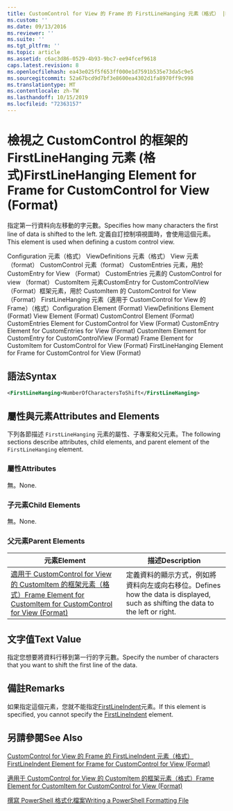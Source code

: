 ```yaml
---
title: CustomControl for View 的 Frame 的 FirstLineHanging 元素（格式） |Microsoft Docs
ms.custom: ''
ms.date: 09/13/2016
ms.reviewer: ''
ms.suite: ''
ms.tgt_pltfrm: ''
ms.topic: article
ms.assetid: c6ac3d86-0529-4b93-9bc7-ee94fcef9618
caps.latest.revision: 8
ms.openlocfilehash: ea43e025f5f653ff000e1d7591b535e73da5c9e5
ms.sourcegitcommit: 52a67bcd9d7bf3e8600ea4302d1fa8970ff9c998
ms.translationtype: MT
ms.contentlocale: zh-TW
ms.lasthandoff: 10/15/2019
ms.locfileid: "72363157"
---
```

# <a name="firstlinehanging-element-for-frame-for-customcontrol-for-view-format"></a><span data-ttu-id="050d7-102">檢視之 CustomControl 的框架的 FirstLineHanging 元素 (格式)</span><span class="sxs-lookup"><span data-stu-id="050d7-102">FirstLineHanging Element for Frame for CustomControl for View (Format)</span></span>

<span data-ttu-id="050d7-103">指定第一行資料向左移動的字元數。</span><span class="sxs-lookup"><span data-stu-id="050d7-103">Specifies how many characters the first line of data is shifted to the left.</span></span> <span data-ttu-id="050d7-104">定義自訂控制項視圖時，會使用這個元素。</span><span class="sxs-lookup"><span data-stu-id="050d7-104">This element is used when defining a custom control view.</span></span>

<span data-ttu-id="050d7-105">Configuration 元素（格式） ViewDefinitions 元素（格式） View 元素（format） CustomControl 元素（format） CustomEntries 元素，用於 CustomEntry for View （Format） CustomEntries 元素的 CustomControl for view （format） CustomItem 元素CustomEntry for CustomControlView （Format）框架元素，用於 CustomItem 的 CustomControl for View （Format） FirstLineHanging 元素（適用于 CustomControl for View 的 Frame）（格式）</span><span class="sxs-lookup"><span data-stu-id="050d7-105">Configuration Element (Format) ViewDefinitions Element (Format) View Element (Format) CustomControl Element (Format) CustomEntries Element for CustomControl for View (Format) CustomEntry Element for CustomEntries for View (Format) CustomItem Element for CustomEntry for CustomControlView (Format) Frame Element for CustomItem for CustomControl for View (Format) FirstLineHanging Element for Frame for CustomControl for View (Format)</span></span>

## <a name="syntax"></a><span data-ttu-id="050d7-106">語法</span><span class="sxs-lookup"><span data-stu-id="050d7-106">Syntax</span></span>

```xml
<FirstLineHanging>NumberOfCharactersToShift</FirstLineHanging>
```

## <a name="attributes-and-elements"></a><span data-ttu-id="050d7-107">屬性與元素</span><span class="sxs-lookup"><span data-stu-id="050d7-107">Attributes and Elements</span></span>

<span data-ttu-id="050d7-108">下列各節描述 `FirstLineHanging` 元素的屬性、子專案和父元素。</span><span class="sxs-lookup"><span data-stu-id="050d7-108">The following sections describe attributes, child elements, and parent element of the `FirstLineHanging` element.</span></span>

### <a name="attributes"></a><span data-ttu-id="050d7-109">屬性</span><span class="sxs-lookup"><span data-stu-id="050d7-109">Attributes</span></span>

<span data-ttu-id="050d7-110">無。</span><span class="sxs-lookup"><span data-stu-id="050d7-110">None.</span></span>

### <a name="child-elements"></a><span data-ttu-id="050d7-111">子元素</span><span class="sxs-lookup"><span data-stu-id="050d7-111">Child Elements</span></span>

<span data-ttu-id="050d7-112">無。</span><span class="sxs-lookup"><span data-stu-id="050d7-112">None.</span></span>

### <a name="parent-elements"></a><span data-ttu-id="050d7-113">父元素</span><span class="sxs-lookup"><span data-stu-id="050d7-113">Parent Elements</span></span>

|<span data-ttu-id="050d7-114">元素</span><span class="sxs-lookup"><span data-stu-id="050d7-114">Element</span></span>|<span data-ttu-id="050d7-115">描述</span><span class="sxs-lookup"><span data-stu-id="050d7-115">Description</span></span>|
|-------------|-----------------|
|[<span data-ttu-id="050d7-116">適用于 CustomControl for View 的 CustomItem 的框架元素（格式）</span><span class="sxs-lookup"><span data-stu-id="050d7-116">Frame Element for CustomItem for CustomControl for View (Format)</span></span>](./frame-element-for-customitem-for-customcontrol-for-view-format.md)|<span data-ttu-id="050d7-117">定義資料的顯示方式，例如將資料向左或向右移位。</span><span class="sxs-lookup"><span data-stu-id="050d7-117">Defines how the data is displayed, such as shifting the data to the left or right.</span></span>|

## <a name="text-value"></a><span data-ttu-id="050d7-118">文字值</span><span class="sxs-lookup"><span data-stu-id="050d7-118">Text Value</span></span>

<span data-ttu-id="050d7-119">指定您想要將資料行移到第一行的字元數。</span><span class="sxs-lookup"><span data-stu-id="050d7-119">Specify the number of characters that you want to shift the first line of the data.</span></span>

## <a name="remarks"></a><span data-ttu-id="050d7-120">備註</span><span class="sxs-lookup"><span data-stu-id="050d7-120">Remarks</span></span>

<span data-ttu-id="050d7-121">如果指定這個元素，您就不能指定[FirstLineIndent](./firstlineindent-element-for-frame-for-customcontrol-for-view-format.md)元素。</span><span class="sxs-lookup"><span data-stu-id="050d7-121">If this element is specified, you cannot specify the [FirstLineIndent](./firstlineindent-element-for-frame-for-customcontrol-for-view-format.md) element.</span></span>

## <a name="see-also"></a><span data-ttu-id="050d7-122">另請參閱</span><span class="sxs-lookup"><span data-stu-id="050d7-122">See Also</span></span>

[<span data-ttu-id="050d7-123">CustomControl for View 的 Frame 的 FirstLineIndent 元素（格式）</span><span class="sxs-lookup"><span data-stu-id="050d7-123">FirstLineIndent Element for Frame for CustomControl for View (Format)</span></span>](./firstlineindent-element-for-frame-for-customcontrol-for-view-format.md)

[<span data-ttu-id="050d7-124">適用于 CustomControl for View 的 CustomItem 的框架元素（格式）</span><span class="sxs-lookup"><span data-stu-id="050d7-124">Frame Element for CustomItem for CustomControl for View (Format)</span></span>](./frame-element-for-customitem-for-customcontrol-for-view-format.md)

[<span data-ttu-id="050d7-125">撰寫 PowerShell 格式化檔案</span><span class="sxs-lookup"><span data-stu-id="050d7-125">Writing a PowerShell Formatting File</span></span>](./writing-a-powershell-formatting-file.md)
